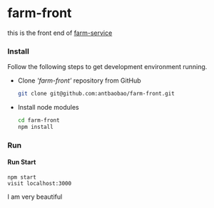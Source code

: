 # farm-front
this is the front end of [farm-service](https://github.com/antbaobao/farm-service)


### Install

Follow the following steps to get development environment running.

* Clone _'farm-front'_ repository from GitHub

  ```bash
  git clone git@github.com:antbaobao/farm-front.git
  ```

* Install node modules

   ```bash
   cd farm-front
   npm install
   ```

### Run

#### Run Start

    npm start
    visit localhost:3000

I am very beautiful